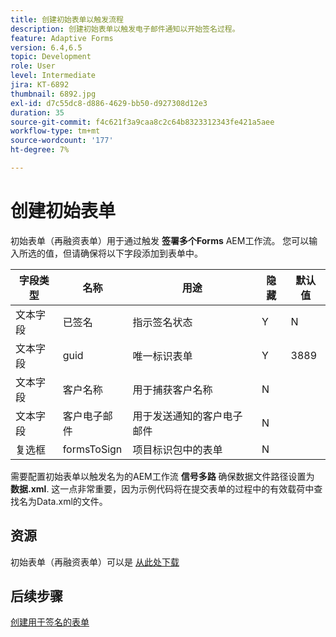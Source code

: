```yaml
---
title: 创建初始表单以触发流程
description: 创建初始表单以触发电子邮件通知以开始签名过程。
feature: Adaptive Forms
version: 6.4,6.5
topic: Development
role: User
level: Intermediate
jira: KT-6892
thumbnail: 6892.jpg
exl-id: d7c55dc8-d886-4629-bb50-d927308d12e3
duration: 35
source-git-commit: f4c621f3a9caa8c2c64b8323312343fe421a5aee
workflow-type: tm+mt
source-wordcount: '177'
ht-degree: 7%

---
```


# 创建初始表单

初始表单（再融资表单）用于通过触发 **签署多个Forms** AEM工作流。 您可以输入所选的值，但请确保将以下字段添加到表单中。

| 字段类型 | 名称 | 用途 | 隐藏 | 默认值 |
| ------------------------|---------------------------------------|--------------------|--------|----------------- |
| 文本字段 | 已签名 | 指示签名状态 | Y | N |
| 文本字段 | guid | 唯一标识表单 | Y | 3889 |
| 文本字段 | 客户名称 | 用于捕获客户名称 | N |
| 文本字段 | 客户电子邮件 | 用于发送通知的客户电子邮件 | N |
| 复选框 | formsToSign | 项目标识包中的表单 | N |

需要配置初始表单以触发名为的AEM工作流 **信号多路**
确保数据文件路径设置为 **数据.xml**. 这一点非常重要，因为示例代码将在提交表单的过程中的有效载荷中查找名为Data.xml的文件。

## 资源

初始表单（再融资表单）可以是 [从此处下载](assets/refinance-form.zip)

## 后续步骤

[创建用于签名的表单](./create-forms-for-signing.md)
